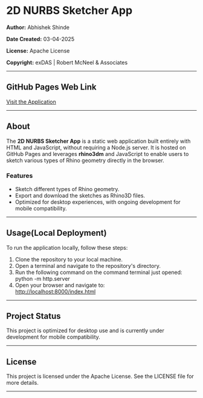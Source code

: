 # 2D NURBS Sketcher App

**Author:** Abhishek Shinde  

**Date Created:** 03-04-2025

**License:** Apache License  

**Copyright:** exDAS | Robert McNeel & Associates  

---

## GitHub Pages Web Link  
[Visit the Application](https://inquisitiveas.github.io/2DNurbsketcherApp/)

---

## **About**

The **2D NURBS Sketcher App** is a static web application built entirely with HTML and JavaScript, without requiring a Node.js server. It is hosted on GitHub Pages and leverages **rhino3dm** and JavaScript to enable users to sketch various types of Rhino geometry directly in the browser. 

### **Features**
- Sketch different types of Rhino geometry.
- Export and download the sketches as Rhino3D files.
- Optimized for desktop experiences, with ongoing development for mobile compatibility.

---

## **Usage(Local Deployment)**

To run the application locally, follow these steps:

1. Clone the repository to your local machine.
2. Open a terminal and navigate to the repository's directory.
3. Run the following command on the command terminal just opened: python -m http.server 
4. Open your browser and navigate to:  
   [http://localhost:8000/index.html](http://localhost:8000/index.html)

---

## **Project Status**

This project is optimized for desktop use and is currently under development for mobile compatibility.

---

## **License**

This project is licensed under the Apache License. See the LICENSE file for more details.

---

